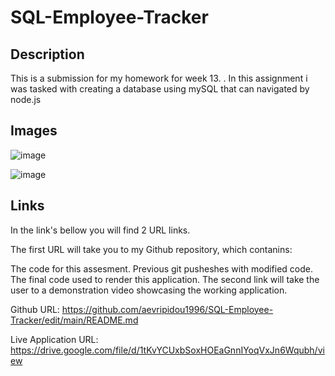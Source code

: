 # SQL-Employee-Tracker

## Description

This is a submission for my homework for week 13.
.
In this assignment i was tasked with creating a database using mySQL that can navigated by node.js


## Images
![image](https://github.com/aevripidou1996/weather-app/assets/114223852/28870419-4389-4909-86b1-e8a1ed600bca)

![image](https://github.com/aevripidou1996/weather-app/assets/114223852/1134026c-cf29-43b6-8f1c-7ae6ae3a9c1b)

## Links
In the link's bellow you will find 2 URL links.

The first URL will take you to my Github repository, which contanins:

The code for this assesment.
Previous git pusheshes with modified code.
The final code used to render this application.
The second link will take the user to a demonstration video showcasing the working application.

Github URL: https://github.com/aevripidou1996/SQL-Employee-Tracker/edit/main/README.md

Live Application URL: https://drive.google.com/file/d/1tKvYCUxbSoxHOEaGnnIYoqVxJn6Wqubh/view
